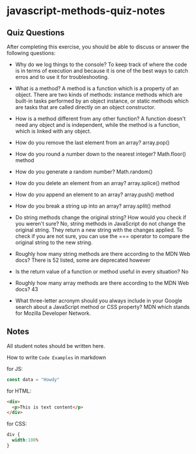 # javascript-methods-quiz-notes

## Quiz Questions

After completing this exercise, you should be able to discuss or answer the following questions:

- Why do we log things to the console?
To keep track of where the code is in terms of execution and because it is one of the best ways to catch erros and to use it for troubleshooting.

- What is a method?
A method is a function which is a property of an object. There are two kinds of methods: instance methods which are built-in tasks performed by an object instance, or static methods which are tasks that are called directly on an object constructor.

- How is a method different from any other function?
A function doesn't need any object and is independent, while the method is a function, which is linked with any object.

- How do you remove the last element from an array?
 array.pop()

- How do you round a number down to the nearest integer?
Math.floor() method

- How do you generate a random number?
 Math.random()

- How do you delete an element from an array?
array.splice() method

- How do you append an element to an array?
array.push() method

- How do you break a string up into an array?
array.split() method

- Do string methods change the original string? How would you check if you weren't sure?
No, string methods in JavaScript do not change the original string. They return a new string with the changes applied. To check if you are not sure, you can use the === operator to compare the original string to the new string.

- Roughly how many string methods are there according to the MDN Web docs?
There is 52 listed, some are deprecated however


- Is the return value of a function or method useful in every situation?
No

- Roughly how many array methods are there according to the MDN Web docs?
43

- What three-letter acronym should you always include in your Google search about a JavaScript method or CSS property?
MDN which stands for Mozilla Developer Network.

## Notes

All student notes should be written here.


How to write `Code Examples` in markdown

for JS:
```javascript
const data = "Howdy"
```

for HTML:
```html
<div>
  <p>This is text content</p>
</div>
```

for CSS:
```css
div {
  width:100%
}
```
